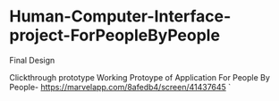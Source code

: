 # Human-Computer-Interface-project-ForPeopleByPeople


Final Design

Clickthrough prototype Working Protoype of Application For People By People-
https://marvelapp.com/8afedb4/screen/41437645 `
